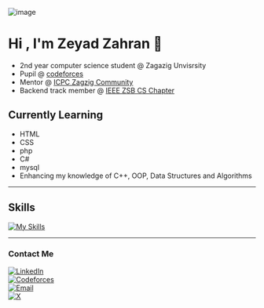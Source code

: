 
![image](https://github.com/user-attachments/assets/78cb98a6-e85d-48fc-968c-48e936910361)


# Hi , I'm Zeyad Zahran 👋
- 2nd year computer science student @ Zagazig Unvisrsity
- Pupil @ [codeforces](https://codeforces.com/profile/Zeyad_Zahran)
- Mentor @ [ICPC Zagzig Community](https://icpczagazig.org/)
- Backend track member @ [IEEE ZSB CS Chapter](https://icpczagazig.org/)




## Currently Learning
- HTML
- CSS
- php
- C#
- mysql
- Enhancing my knowledge of C++, OOP, Data Structures and Algorithms 

---

## Skills 
[![My Skills](https://skillicons.dev/icons?i=cpp,html,css,php,mysql&perline=3)](https://skillicons.dev)


---

### Contact Me 
[![LinkedIn](https://img.shields.io/badge/LinkedIn-%230A66C2.svg?style=for-the-badge&logo=linkedin&logoColor=white)](https://www.linkedin.com/in/zeyad-zahran-606941289?utm_source=share&utm_campaign=share_via&utm_content=profile&utm_medium=android_app)  
[![Codeforces](https://img.shields.io/badge/Codeforces-%231F8ACB.svg?style=for-the-badge&logo=codeforces&logoColor=white)](https://codeforces.com/profile/Zeyad_Zahran)  
[![Email](https://img.shields.io/badge/Email-D14836?style=for-the-badge&logo=gmail&logoColor=white)](mailto:zeyadzahran06@gmail.com)  
[![X](https://img.shields.io/badge/X-000000?style=for-the-badge&logo=twitter&logoColor=white)](https://x.com/ZeyadZahran05?t=MlTXWq8H9hz79UuC2fd7-Q&s=09)
